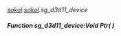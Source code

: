 _[sokol](../../modules/sokol/sokol-module.md):[sokol](../../modules/sokol/sokol-module.md).sg\_d3d11\_device_
##### Function sg\_d3d11\_device:Void Ptr(  )
